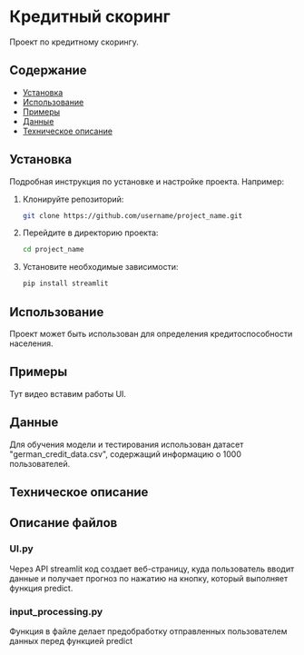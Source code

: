# Кредитный скоринг

Проект по кредитному скорингу.

## Содержание

- [Установка](#установка)
- [Использование](#использование)
- [Примеры](#примеры)
- [Данные](#данные)
- [Техническое описание](#техническое_описание)

## Установка

Подробная инструкция по установке и настройке проекта. Например:

1. Клонируйте репозиторий:
    ```bash
    git clone https://github.com/username/project_name.git
    ```
2. Перейдите в директорию проекта:
    ```bash
    cd project_name
    ```
3. Установите необходимые зависимости:
    ```bash
    pip install streamlit
    ```

## Использование
Проект может быть использован для определения кредитоспособности населения.

## Примеры
Тут видео вставим работы UI.

## Данные
Для обучения модели и тестирования использован датасет "german_credit_data.csv", содержащий информацию о 1000 пользователей.

## Техническое описание

## Описание файлов
### UI.py
Через API streamlit код создает веб-страницу, куда пользователь вводит данные и получает прогноз по нажатию на кнопку, который выполняет функция predict. 
### input_processing.py
Функция в файле делает предобработку отправленных пользователем данных перед функцией predict

